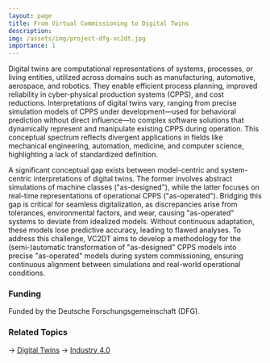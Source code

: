 ```yaml
---
layout: page
title: From Virtual Commissioning to Digital Twins
description: 
img: /assets/img/project-dfg-vc2dt.jpg
importance: 1
---
```


Digital twins are computational representations of systems, processes, or living entities, utilized across domains such as manufacturing, automotive, aerospace, and robotics. They enable efficient process planning, improved reliability in cyber-physical production systems (CPPS), and cost reductions. Interpretations of digital twins vary, ranging from precise simulation models of CPPS under development—used for behavioral prediction without direct influence—to complex software solutions that dynamically represent and manipulate existing CPPS during operation. This conceptual spectrum reflects divergent applications in fields like mechanical engineering, automation, medicine, and computer science, highlighting a lack of standardized definition.

A significant conceptual gap exists between model-centric and system-centric interpretations of digital twins. The former involves abstract simulations of machine classes ("as-designed"), while the latter focuses on real-time representations of operational CPPS ("as-operated"). Bridging this gap is critical for seamless digitalization, as discrepancies arise from tolerances, environmental factors, and wear, causing "as-operated" systems to deviate from idealized models. Without continuous adaptation, these models lose predictive accuracy, leading to flawed analyses. To address this challenge, VC2DT aims to develop a methodology for the (semi-)automatic transformation of "as-designed" CPPS models into precise "as-operated" models during system commissioning, ensuring continuous alignment between simulations and real-world operational conditions.

### Funding

Funded by the Deutsche Forschungsgemeinschaft (DFG).

### Related Topics

→ [Digital Twins](https://wortmann.ac/dts/)
→ [Industry 4.0](https://wortmann.ac/i40/)
